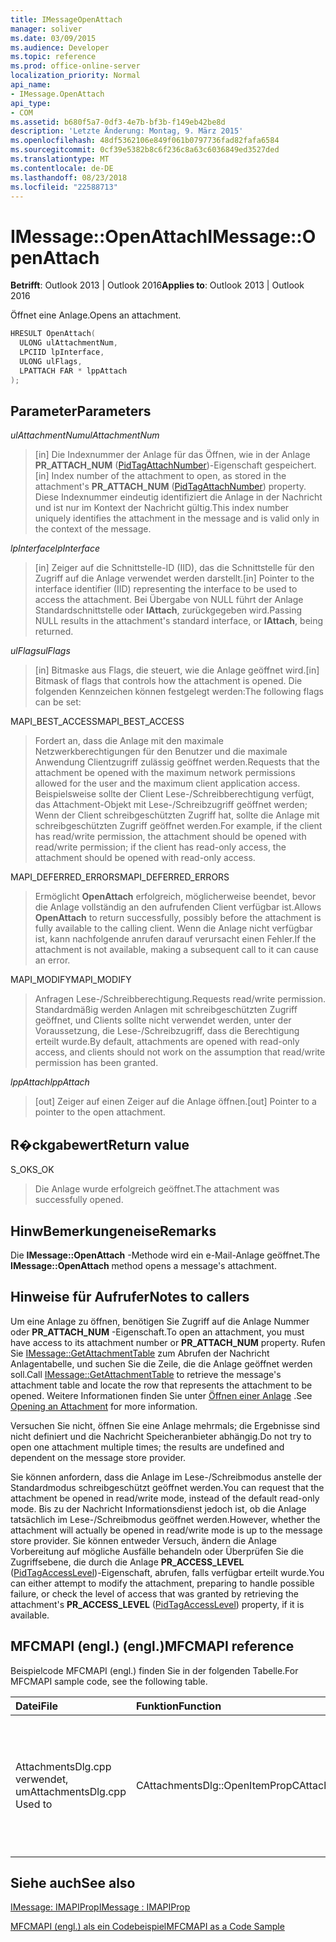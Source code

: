 ```yaml
---
title: IMessageOpenAttach
manager: soliver
ms.date: 03/09/2015
ms.audience: Developer
ms.topic: reference
ms.prod: office-online-server
localization_priority: Normal
api_name:
- IMessage.OpenAttach
api_type:
- COM
ms.assetid: b680f5a7-0df3-4e7b-bf3b-f149eb42be8d
description: 'Letzte Änderung: Montag, 9. März 2015'
ms.openlocfilehash: 48df5362106e849f061b0797736fad82fafa6584
ms.sourcegitcommit: 0cf39e5382b8c6f236c8a63c6036849ed3527ded
ms.translationtype: MT
ms.contentlocale: de-DE
ms.lasthandoff: 08/23/2018
ms.locfileid: "22588713"
---
```

# <a name="imessageopenattach"></a><span data-ttu-id="f556e-103">IMessage::OpenAttach</span><span class="sxs-lookup"><span data-stu-id="f556e-103">IMessage::OpenAttach</span></span>

  
  
<span data-ttu-id="f556e-104">**Betrifft**: Outlook 2013 | Outlook 2016</span><span class="sxs-lookup"><span data-stu-id="f556e-104">**Applies to**: Outlook 2013 | Outlook 2016</span></span> 
  
<span data-ttu-id="f556e-105">Öffnet eine Anlage.</span><span class="sxs-lookup"><span data-stu-id="f556e-105">Opens an attachment.</span></span> 
  
```cpp
HRESULT OpenAttach(
  ULONG ulAttachmentNum,
  LPCIID lpInterface,
  ULONG ulFlags,
  LPATTACH FAR * lppAttach
);
```

## <a name="parameters"></a><span data-ttu-id="f556e-106">Parameter</span><span class="sxs-lookup"><span data-stu-id="f556e-106">Parameters</span></span>

 <span data-ttu-id="f556e-107">_ulAttachmentNum_</span><span class="sxs-lookup"><span data-stu-id="f556e-107">_ulAttachmentNum_</span></span>
  
> <span data-ttu-id="f556e-108">[in] Die Indexnummer der Anlage für das Öffnen, wie in der Anlage **PR_ATTACH_NUM** ([PidTagAttachNumber](pidtagattachnumber-canonical-property.md))-Eigenschaft gespeichert.</span><span class="sxs-lookup"><span data-stu-id="f556e-108">[in] Index number of the attachment to open, as stored in the attachment's **PR_ATTACH_NUM** ([PidTagAttachNumber](pidtagattachnumber-canonical-property.md)) property.</span></span> <span data-ttu-id="f556e-109">Diese Indexnummer eindeutig identifiziert die Anlage in der Nachricht und ist nur im Kontext der Nachricht gültig.</span><span class="sxs-lookup"><span data-stu-id="f556e-109">This index number uniquely identifies the attachment in the message and is valid only in the context of the message.</span></span>
    
 <span data-ttu-id="f556e-110">_lpInterface_</span><span class="sxs-lookup"><span data-stu-id="f556e-110">_lpInterface_</span></span>
  
> <span data-ttu-id="f556e-111">[in] Zeiger auf die Schnittstelle-ID (IID), das die Schnittstelle für den Zugriff auf die Anlage verwendet werden darstellt.</span><span class="sxs-lookup"><span data-stu-id="f556e-111">[in] Pointer to the interface identifier (IID) representing the interface to be used to access the attachment.</span></span> <span data-ttu-id="f556e-112">Bei Übergabe von NULL führt der Anlage Standardschnittstelle oder **IAttach**, zurückgegeben wird.</span><span class="sxs-lookup"><span data-stu-id="f556e-112">Passing NULL results in the attachment's standard interface, or **IAttach**, being returned.</span></span> 
    
 <span data-ttu-id="f556e-113">_ulFlags_</span><span class="sxs-lookup"><span data-stu-id="f556e-113">_ulFlags_</span></span>
  
> <span data-ttu-id="f556e-114">[in] Bitmaske aus Flags, die steuert, wie die Anlage geöffnet wird.</span><span class="sxs-lookup"><span data-stu-id="f556e-114">[in] Bitmask of flags that controls how the attachment is opened.</span></span> <span data-ttu-id="f556e-115">Die folgenden Kennzeichen können festgelegt werden:</span><span class="sxs-lookup"><span data-stu-id="f556e-115">The following flags can be set:</span></span> 
    
<span data-ttu-id="f556e-116">MAPI_BEST_ACCESS</span><span class="sxs-lookup"><span data-stu-id="f556e-116">MAPI_BEST_ACCESS</span></span> 
  
> <span data-ttu-id="f556e-117">Fordert an, dass die Anlage mit den maximale Netzwerkberechtigungen für den Benutzer und die maximale Anwendung Clientzugriff zulässig geöffnet werden.</span><span class="sxs-lookup"><span data-stu-id="f556e-117">Requests that the attachment be opened with the maximum network permissions allowed for the user and the maximum client application access.</span></span> <span data-ttu-id="f556e-118">Beispielsweise sollte der Client Lese-/Schreibberechtigung verfügt, das Attachment-Objekt mit Lese-/Schreibzugriff geöffnet werden; Wenn der Client schreibgeschützten Zugriff hat, sollte die Anlage mit schreibgeschützten Zugriff geöffnet werden.</span><span class="sxs-lookup"><span data-stu-id="f556e-118">For example, if the client has read/write permission, the attachment should be opened with read/write permission; if the client has read-only access, the attachment should be opened with read-only access.</span></span> 
    
<span data-ttu-id="f556e-119">MAPI_DEFERRED_ERRORS</span><span class="sxs-lookup"><span data-stu-id="f556e-119">MAPI_DEFERRED_ERRORS</span></span> 
  
> <span data-ttu-id="f556e-120">Ermöglicht **OpenAttach** erfolgreich, möglicherweise beendet, bevor die Anlage vollständig an den aufrufenden Client verfügbar ist.</span><span class="sxs-lookup"><span data-stu-id="f556e-120">Allows **OpenAttach** to return successfully, possibly before the attachment is fully available to the calling client.</span></span> <span data-ttu-id="f556e-121">Wenn die Anlage nicht verfügbar ist, kann nachfolgende anrufen darauf verursacht einen Fehler.</span><span class="sxs-lookup"><span data-stu-id="f556e-121">If the attachment is not available, making a subsequent call to it can cause an error.</span></span> 
    
<span data-ttu-id="f556e-122">MAPI_MODIFY</span><span class="sxs-lookup"><span data-stu-id="f556e-122">MAPI_MODIFY</span></span> 
  
> <span data-ttu-id="f556e-123">Anfragen Lese-/Schreibberechtigung.</span><span class="sxs-lookup"><span data-stu-id="f556e-123">Requests read/write permission.</span></span> <span data-ttu-id="f556e-124">Standardmäßig werden Anlagen mit schreibgeschützten Zugriff geöffnet, und Clients sollte nicht verwendet werden, unter der Voraussetzung, die Lese-/Schreibzugriff, dass die Berechtigung erteilt wurde.</span><span class="sxs-lookup"><span data-stu-id="f556e-124">By default, attachments are opened with read-only access, and clients should not work on the assumption that read/write permission has been granted.</span></span> 
    
 <span data-ttu-id="f556e-125">_lppAttach_</span><span class="sxs-lookup"><span data-stu-id="f556e-125">_lppAttach_</span></span>
  
> <span data-ttu-id="f556e-126">[out] Zeiger auf einen Zeiger auf die Anlage öffnen.</span><span class="sxs-lookup"><span data-stu-id="f556e-126">[out] Pointer to a pointer to the open attachment.</span></span>
    
## <a name="return-value"></a><span data-ttu-id="f556e-127">R�ckgabewert</span><span class="sxs-lookup"><span data-stu-id="f556e-127">Return value</span></span>

<span data-ttu-id="f556e-128">S_OK</span><span class="sxs-lookup"><span data-stu-id="f556e-128">S_OK</span></span> 
  
> <span data-ttu-id="f556e-129">Die Anlage wurde erfolgreich geöffnet.</span><span class="sxs-lookup"><span data-stu-id="f556e-129">The attachment was successfully opened.</span></span>
    
## <a name="remarks"></a><span data-ttu-id="f556e-130">HinwBemerkungeneise</span><span class="sxs-lookup"><span data-stu-id="f556e-130">Remarks</span></span>

<span data-ttu-id="f556e-131">Die **IMessage::OpenAttach** -Methode wird ein e-Mail-Anlage geöffnet.</span><span class="sxs-lookup"><span data-stu-id="f556e-131">The **IMessage::OpenAttach** method opens a message's attachment.</span></span> 
  
## <a name="notes-to-callers"></a><span data-ttu-id="f556e-132">Hinweise für Aufrufer</span><span class="sxs-lookup"><span data-stu-id="f556e-132">Notes to callers</span></span>

<span data-ttu-id="f556e-133">Um eine Anlage zu öffnen, benötigen Sie Zugriff auf die Anlage Nummer oder **PR_ATTACH_NUM** -Eigenschaft.</span><span class="sxs-lookup"><span data-stu-id="f556e-133">To open an attachment, you must have access to its attachment number or **PR_ATTACH_NUM** property.</span></span> <span data-ttu-id="f556e-134">Rufen Sie [IMessage::GetAttachmentTable](imessage-getattachmenttable.md) zum Abrufen der Nachricht Anlagentabelle, und suchen Sie die Zeile, die die Anlage geöffnet werden soll.</span><span class="sxs-lookup"><span data-stu-id="f556e-134">Call [IMessage::GetAttachmentTable](imessage-getattachmenttable.md) to retrieve the message's attachment table and locate the row that represents the attachment to be opened.</span></span> <span data-ttu-id="f556e-135">Weitere Informationen finden Sie unter [Öffnen einer Anlage](opening-an-attachment.md) .</span><span class="sxs-lookup"><span data-stu-id="f556e-135">See [Opening an Attachment](opening-an-attachment.md) for more information.</span></span> 
  
<span data-ttu-id="f556e-136">Versuchen Sie nicht, öffnen Sie eine Anlage mehrmals; die Ergebnisse sind nicht definiert und die Nachricht Speicheranbieter abhängig.</span><span class="sxs-lookup"><span data-stu-id="f556e-136">Do not try to open one attachment multiple times; the results are undefined and dependent on the message store provider.</span></span>
  
<span data-ttu-id="f556e-137">Sie können anfordern, dass die Anlage im Lese-/Schreibmodus anstelle der Standardmodus schreibgeschützt geöffnet werden.</span><span class="sxs-lookup"><span data-stu-id="f556e-137">You can request that the attachment be opened in read/write mode, instead of the default read-only mode.</span></span> <span data-ttu-id="f556e-138">Bis zu der Nachricht Informationsdienst jedoch ist, ob die Anlage tatsächlich im Lese-/Schreibmodus geöffnet werden.</span><span class="sxs-lookup"><span data-stu-id="f556e-138">However, whether the attachment will actually be opened in read/write mode is up to the message store provider.</span></span> <span data-ttu-id="f556e-139">Sie können entweder Versuch, ändern die Anlage Vorbereitung auf mögliche Ausfälle behandeln oder Überprüfen Sie die Zugriffsebene, die durch die Anlage **PR_ACCESS_LEVEL** ([PidTagAccessLevel](pidtagaccesslevel-canonical-property.md))-Eigenschaft, abrufen, falls verfügbar erteilt wurde.</span><span class="sxs-lookup"><span data-stu-id="f556e-139">You can either attempt to modify the attachment, preparing to handle possible failure, or check the level of access that was granted by retrieving the attachment's **PR_ACCESS_LEVEL** ([PidTagAccessLevel](pidtagaccesslevel-canonical-property.md)) property, if it is available.</span></span> 
  
## <a name="mfcmapi-reference"></a><span data-ttu-id="f556e-140">MFCMAPI (engl.) (engl.)</span><span class="sxs-lookup"><span data-stu-id="f556e-140">MFCMAPI reference</span></span>

<span data-ttu-id="f556e-141">Beispielcode MFCMAPI (engl.) finden Sie in der folgenden Tabelle.</span><span class="sxs-lookup"><span data-stu-id="f556e-141">For MFCMAPI sample code, see the following table.</span></span>
  
|<span data-ttu-id="f556e-142">**Datei**</span><span class="sxs-lookup"><span data-stu-id="f556e-142">**File**</span></span>|<span data-ttu-id="f556e-143">**Funktion**</span><span class="sxs-lookup"><span data-stu-id="f556e-143">**Function**</span></span>|<span data-ttu-id="f556e-144">**Comment**</span><span class="sxs-lookup"><span data-stu-id="f556e-144">**Comment**</span></span>|
|:-----|:-----|:-----|
|<span data-ttu-id="f556e-145">AttachmentsDlg.cpp verwendet, um</span><span class="sxs-lookup"><span data-stu-id="f556e-145">AttachmentsDlg.cpp Used to</span></span>  <br/> |<span data-ttu-id="f556e-146">CAttachmentsDlg::OpenItemProp</span><span class="sxs-lookup"><span data-stu-id="f556e-146">CAttachmentsDlg::OpenItemProp</span></span>  <br/> |<span data-ttu-id="f556e-147">MFCMAPI (engl.) wird die **IMessage::OpenAttach** -Methode verwendet, um Attachment-Objekte zu öffnen,</span><span class="sxs-lookup"><span data-stu-id="f556e-147">MFCMAPI uses the **IMessage::OpenAttach** method to open attachment objects,</span></span>  <br/> |
   
## <a name="see-also"></a><span data-ttu-id="f556e-148">Siehe auch</span><span class="sxs-lookup"><span data-stu-id="f556e-148">See also</span></span>



[<span data-ttu-id="f556e-149">IMessage: IMAPIProp</span><span class="sxs-lookup"><span data-stu-id="f556e-149">IMessage : IMAPIProp</span></span>](imessageimapiprop.md)


[<span data-ttu-id="f556e-150">MFCMAPI (engl.) als ein Codebeispiel</span><span class="sxs-lookup"><span data-stu-id="f556e-150">MFCMAPI as a Code Sample</span></span>](mfcmapi-as-a-code-sample.md)


